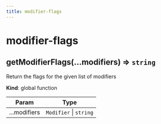 ```yaml
---
title: modifier-flags
---
```


# modifier-flags

<a name="getModifierFlags"></a>

## getModifierFlags(...modifiers) ⇒ <code>string</code>
Return the flags for the given list of modifiers

**Kind**: global function  

| Param | Type |
| --- | --- |
| ...modifiers | <code>Modifier</code> \| <code>string</code> | 

